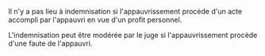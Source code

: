 Il n'y a pas lieu à indemnisation si l'appauvrissement procède d'un acte accompli par l'appauvri en vue d'un profit personnel.


L'indemnisation peut être modérée par le juge si l'appauvrissement procède d'une faute de l'appauvri.

